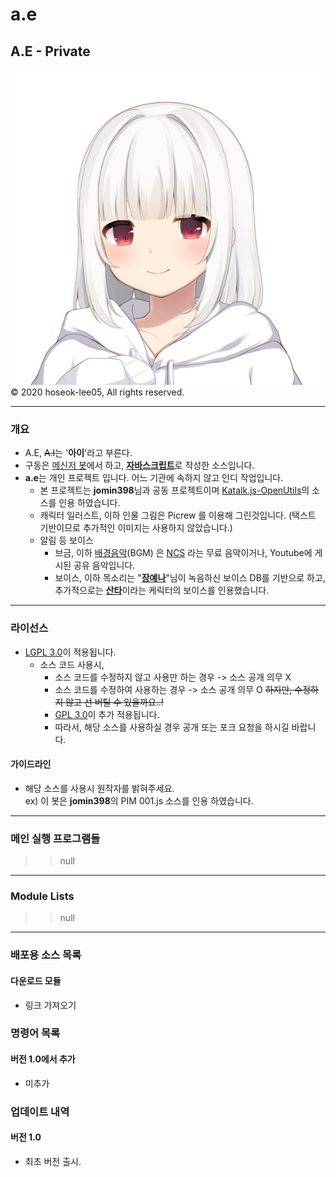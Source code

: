 # a.e
## A.E - Private
![1583367145517](https://github.com/hoseok-lee05/a.e/blob/master/images/1583367145517.jpg)<br>
© 2020 hoseok-lee05, All rights reserved.
***
### 개요
 * A.E, ~~A.I~~는 '**아이**'라고 부른다.
 * 구동은 [메신저 봇](https://play.google.com/store/apps/details?id=com.xfl.kakaotalkbot)에서 하고,
 <b>[자바스크립트](https://ko.wikipedia.org/wiki/%EC%9E%90%EB%B0%94%EC%8A%A4%ED%81%AC%EB%A6%BD%ED%8A%B8)</b>로 작성한 소스입니다.
 * <b>a.e</b>는 개인 프로젝트 입니다. 어느 기관에 속하지 않고 인디 작업입니다.
   * 본 프로젝트는 **jomin398**님과 공동 프로젝트이며 [Katalk.js-OpenUtils](https://github.com/jomin398/Katalk.js-OpenUtils)의 소스를 인용 하였습니다.
   * 캐릭터 일러스트, 이하 인물 그림은 Picrew 를 이용해 그린것입니다. (택스트 기반이므로 추가적인 이미지는 사용하지 않았습니다.)
   * 알림 등 보이스
     * 브금, 이하 [배경음악](https://ko.wikipedia.org/wiki/%EB%B0%B0%EA%B2%BD_%EC%9D%8C%EC%95%85)(BGM) 은 [NCS](https://ko.wikipedia.org/wiki/NoCopyrightSounds) 라는 무료 음악이거나, Youtube에 게시된 공유 음악입니다. 
     * 보이스, 이하 목소리는 "<b>[장예나](https://namu.wiki/w/%EC%9E%A5%EC%98%88%EB%82%98)</b>"님이 녹음하신 보이스 DB를 기반으로 하고,<br>추가적으로는 <b>[산타](https://namu.wiki/w/%EC%82%B0%ED%83%80%EB%8A%94%20%EA%B5%90%EB%B3%B5%EC%9D%84%20%EC%9E%85%EC%9D%84%20%EC%88%98%20%EB%B0%96%EC%97%90%20%EC%97%86%EC%96%B4#s-5)</b>이라는 케릭터의 보이스를 인용했습니다.
***
### 라이선스
* [LGPL 3.0](http://www.gnu.org/licenses/lgpl-3.0.html)이 적용됩니다.
  * 소스 코드 사용시,
    * 소스 코드를 수정하지 않고 사용만 하는 경우 -> 소스 공개 의무 X
    * 소스 코드를 수정하여 사용하는 경우 -> 소스 공개 의무 O  <s>하지만, 수정하지 않고 선 버틸 수 있을까요..!</s>
    * [GPL 3.0](http://www.gnu.org/licenses/gpl-3.0.html)이 추가 적용됩니다.
    * 따라서, 해당 소스를 사용하실 경우 공개 또는 포크 요청을 하시길 바랍니다.
#### 가이드라인
* 해당 소스를 사용시 원작자를 밝혀주세요.<br>
 ex) 이 봇은 **jomin398**의 PIM 001.js 소스를 인용 하였습니다.<br>
***
### 메인 실행 프로그램들
>> null
***
### Module Lists
>> null
***
### 배포용 소스 목록

#### 다운로드 모듈
- 링크 가져오기

### 명령어 목록
#### 버전 1.0에서 추가
 - 미추가
 
### 업데이트 내역
#### 버전 1.0
 - 최초 버전 출시.
